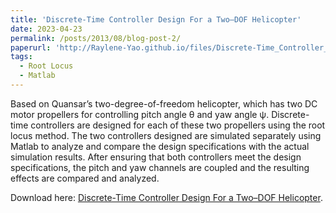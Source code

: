 ```yaml
---
title: 'Discrete-Time Controller Design For a Two–DOF Helicopter'
date: 2023-04-23
permalink: /posts/2013/08/blog-post-2/
paperurl: 'http://Raylene-Yao.github.io/files/Discrete-Time_Controller_Design_For_a_Two–DOF_Helicopter_Report.pdf'
tags:
  - Root Locus
  - Matlab
---
```


Based on Quansar’s two-degree-of-freedom helicopter, which has two DC motor propellers for controlling pitch angle θ and yaw angle ψ. Discrete-time controllers are designed for each of these two propellers using the root locus method. The two controllers designed are simulated separately using Matlab to analyze and compare the design specifications with the actual simulation results. After ensuring that both controllers meet the design specifications, the pitch and yaw channels are coupled and the resulting effects are compared and analyzed.

Download here: [Discrete-Time Controller Design For a Two–DOF Helicopter](https://Raylene-Yao.github.io/files/Discrete-Time_Controller_Design_For_a_Two–DOF_Helicopter_Report.pdf).
